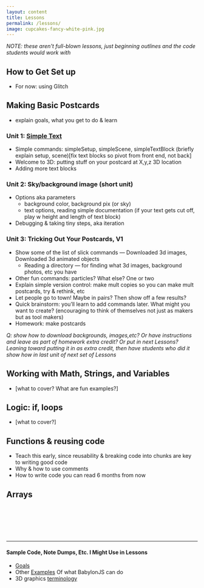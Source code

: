 ```yaml
---
layout: content
title: Lessons
permalink: /lessons/
image: cupcakes-fancy-white-pink.jpg
---
```



*NOTE: these aren't full-blown lessons, just beginning outlines and the code students would work with*

## How to Get Set up
- For now: using Glitch 

## Making Basic Postcards

- explain goals, what you get to do & learn

### Unit 1: [Simple Text](../pages/lessons/100-text-hello/index.html)
- Simple commands: simpleSetup, simpleScene, simpleTextBlock (briefly explain setup, scene)[fix text blocks so pivot from front end, not back]
- Welcome to 3D: putting stuff on your postcard at X,y,z 3D location
- Adding more text blocks

### Unit 2: Sky/background image (short unit)
- Options aka parameters
  - background color, background pix (or sky)
  - text options, reading simple documentation  (if your text gets cut off, play w height and length of text block)
- Debugging & taking tiny steps, aka iteration 

### Unit 3: Tricking Out Your Postcards, V1
- Show some of the list of slick commands — Downloaded 3d images, Downloaded 3d animated objects
  - Reading a directory — for finding what 3d images, background photos, etc you have
- Other fun commands: particles?  What else?  One or two 
- Explain simple version control: make mult copies so you can make mult postcards, try & rethink, etc
- Let people go to town! Maybe in pairs? Then show off a few results?
- Quick brainstorm: you’ll learn to add commands later. What might you want to create?  (encouraging to think of themselves not just as makers but as tool makers)
- Homework: make postcards

*Q: show how to download backgrounds, images,etc?  Or have instructions and leave as part of homework extra credit?  Or put in next Lessons? Leaning toward putting it in as extra credit, then have students who did it show how  in last unit of next set of Lessons*

## Working with Math, Strings, and Variables
- [what to cover?  What are fun examples?]

## Logic: if, loops
- [what to cover?]

## Functions & reusing code
- Teach this early, since reusability & breaking code into chunks are key to writing good code
- Why & how to use comments 
- How to write code you can read 6 months from now 

## Arrays

&nbsp;

&nbsp;

&nbsp;

<hr/>

#### Sample Code, Note Dumps, Etc. I Might Use in Lessons

- [Goals](../pages/lessons/goals/index.html)
- Other [Examples](../pages/examples/more-stuff.html) Of what BabylonJS can do
- 3D graphics [terminology](../pages/lessons/tutorial-3Dgraphics-terminology.html)
